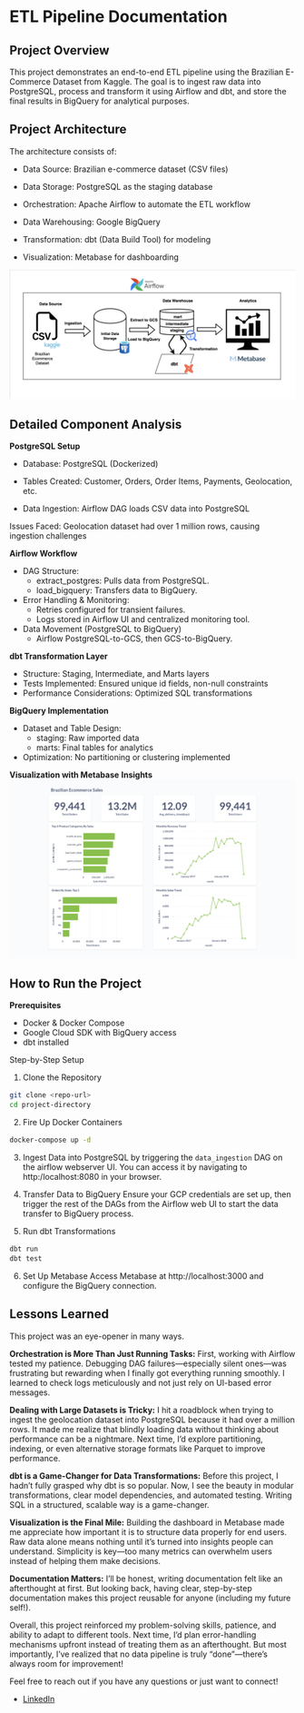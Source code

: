 # ETL Pipeline Documentation

## Project Overview

This project demonstrates an end-to-end ETL pipeline using the Brazilian E-Commerce Dataset from Kaggle. The goal is to ingest raw data into PostgreSQL, process and transform it using Airflow and dbt, and store the final results in BigQuery for analytical purposes.

## Project Architecture
The architecture consists of:

- Data Source: Brazilian e-commerce dataset (CSV files)

- Data Storage: PostgreSQL as the staging database

- Orchestration: Apache Airflow to automate the ETL workflow

- Data Warehousing: Google BigQuery

- Transformation: dbt (Data Build Tool) for modeling

- Visualization: Metabase for dashboarding

![Ecommerce ETL Architecture](image-2.png)

## Detailed Component Analysis

**PostgreSQL Setup**

- Database: PostgreSQL (Dockerized)

- Tables Created: Customer, Orders, Order Items, Payments, Geolocation, etc.

- Data Ingestion: Airflow DAG loads CSV data into PostgreSQL

Issues Faced: Geolocation dataset had over 1 million rows, causing ingestion challenges

**Airflow Workflow**
- DAG Structure:
  - extract_postgres: Pulls data from PostgreSQL.
  - load_bigquery: Transfers data to BigQuery.
- Error Handling & Monitoring:
  - Retries configured for transient failures.
  - Logs stored in Airflow UI and centralized monitoring tool.
- Data Movement (PostgreSQL to BigQuery)
  - Airflow PostgreSQL-to-GCS, then GCS-to-BigQuery.

**dbt Transformation Layer**
- Structure: Staging, Intermediate, and Marts layers
- Tests Implemented: Ensured unique id fields, non-null constraints
- Performance Considerations: Optimized SQL transformations

**BigQuery Implementation**
- Dataset and Table Design:
  - staging: Raw imported data
  - marts: Final tables for analytics
- Optimization: No partitioning or clustering implemented

**Visualization with Metabase**
**Insights**
![Insights](image.png)


## How to Run the Project
**Prerequisites**
- Docker & Docker Compose
- Google Cloud SDK with BigQuery access
- dbt installed

Step-by-Step Setup

1. Clone the Repository
```bash
git clone <repo-url>
cd project-directory
```

2. Fire Up Docker Containers
```bash
docker-compose up -d
``` 

3. Ingest Data into PostgreSQL by triggering the `data_ingestion` DAG on the airflow webserver UI. You can access it by navigating to http:/localhost:8080 in your browser.

4. Transfer Data to BigQuery
Ensure your GCP credentials are set up, then trigger the rest of the DAGs from the Airflow web UI to start the data transfer to BigQuery process.

5. Run dbt Transformations
```bash
dbt run 
dbt test 
```

6. Set Up Metabase
Access Metabase at http://localhost:3000 and configure the BigQuery connection.

## Lessons Learned
This project was an eye-opener in many ways.

**Orchestration is More Than Just Running Tasks:** First, working with Airflow tested my patience. Debugging DAG failures—especially silent ones—was frustrating but rewarding when I finally got everything running smoothly. I learned to check logs meticulously and not just rely on UI-based error messages.

**Dealing with Large Datasets is Tricky:** I hit a roadblock when trying to ingest the geolocation dataset into PostgreSQL because it had over a million rows. It made me realize that blindly loading data without thinking about performance can be a nightmare. Next time, I’d explore partitioning, indexing, or even alternative storage formats like Parquet to improve performance.

**dbt is a Game-Changer for Data Transformations:** Before this project, I hadn’t fully grasped why dbt is so popular. Now, I see the beauty in modular transformations, clear model dependencies, and automated testing. Writing SQL in a structured, scalable way is a game-changer.

**Visualization is the Final Mile:** Building the dashboard in Metabase made me appreciate how important it is to structure data properly for end users. Raw data alone means nothing until it’s turned into insights people can understand. Simplicity is key—too many metrics can overwhelm users instead of helping them make decisions.

**Documentation Matters:** I’ll be honest, writing documentation felt like an afterthought at first. But looking back, having clear, step-by-step documentation makes this project reusable for anyone (including my future self!).

Overall, this project reinforced my problem-solving skills, patience, and ability to adapt to different tools. Next time, I’d plan error-handling mechanisms upfront instead of treating them as an afterthought. But most importantly, I’ve realized that no data pipeline is truly “done”—there’s always room for improvement!

Feel free to reach out if you have any questions or just want to connect! 
- [LinkedIn](https://www.linkedin.com/in/blessingangus/)


